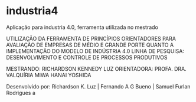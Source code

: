 # industria4
Aplicação para industria 4.0, ferramenta utilizada no mestrado

UTILIZAÇÃO DA FERRAMENTA DE PRINCÍPIOS ORIENTADORES PARA AVALIAÇÃO DE EMPRESAS DE MÉDIO E GRANDE PORTE QUANTO
A IMPLEMENTAÇÃO DO MODELO DE INDÚSTRIA 4.0
LINHA DE PESQUISA: DESENVOLVIMENTO E CONTROLE DE PROCESSOS PRODUTIVOS

MESTRANDO: RICHARDSON KENNEDY LUZ ORIENTADORA: PROFA. DRA. VALQUÍRIA MIWA HANAI YOSHIDA

Desenvolvido por: Richardson K. Luz | Fernando A G Bueno | Samuel Furlan Rodrigues
a